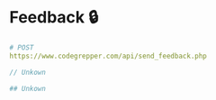 # Feedback 🔒

```yaml
# POST
https://www.codegrepper.com/api/send_feedback.php
```

```js
// Unkown
```

```yaml
## Unkown
```

